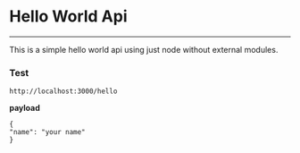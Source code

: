 # Hello World Api

---
This is a simple hello world api using just node without external modules.

### Test
```$xslt
http://localhost:3000/hello
```

**payload**
```$json
{
"name": "your name"
}
```